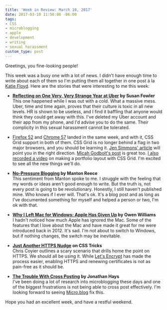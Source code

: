 ```yaml
---
title: 'Week in Review: March 10, 2017'
date: 2017-03-10 11:56:00 -06:00
tags:
- CSS
- microblogging
- apple
- development
- writing
- sexual harassment
custom_type: post
---
```


Greetings, you fine-looking people!

This week was a busy one with a lot of news. I didn't have enough time to write about each of them so I'm putting them all together in one post á la [Katie Floyd](https://katiefloyd.com/). Here are the stories that were interesting to me this week:

- **[Reflecting on One Very, Very Strange Year at Uber](https://www.susanjfowler.com/blog/2017/2/19/reflecting-on-one-very-strange-year-at-uber) by Susan Fowler**  
This one happened while I was out with a cold. What a massive mess. Uber, time and time again, proves that their culture is toxic in all new levels. HR is shown to be useless, and I find it baffling that anyone would think they could get away with this. I've deleted my Uber account and their app from my phone, and I'd advise you to do the same. Their complicity in this sexual harassment cannot be tolerated.

- [Firefox 52](https://developer.mozilla.org/en-US/Firefox/Releases/52) and [Chrome 57](https://developers.google.com/web/updates/2017/03/nic57) landed in the same week, and with it, CSS Grid support in both of them. CSS Grid is no longer behind a flag in two major browsers, and you should be learning it. [Jen Simmons' article](http://jensimmons.com/post/feb-27-2017/learn-css-grid) will point you in the right direction. [Micah Godbolt's post](https://micahgodbolt.com/blog/css-grid-fist-look/) is great too. [I also recorded a video](https://youtu.be/HmIpJDfcZrA) on making a portfolio layout with CSS Grid. I'm excited to see all the new things we'll do.

- **[No-Pressure Blogging](http://www.manton.org/2017/03/no-pressure-blogging.html) by Manton Reece**  
This sentiment from Manton spoke to me. I struggle with the feeling that my words or ideas aren't good enough to write. But the truth is, not every post is going to be revolutionary. Honestly, I still haven't published mine. Who knows if I ever will. That's ok. It's a blog post and as long as I've documented something for myself and helped a person or two, I'm ok with that.

- **[Why I Left Mac for Windows: Apple Has Given Up](http://char.gd/microsoft/why-i-left-mac-for-windows/) by Owen Williams**  
I hadn't noticed how much Apple has ignored the Mac. Some of the features that I love about the Mac and have made it great for me were introduced back in 2012. It's sad. I'm not about to switch to Windows, but if nothing changes, the switch may be inevitable.

- **[Just Another HTTPS Nudge](https://css-tricks.com/just-another-https-nudge/) on CSS Tricks**  
Chris Coyier outlines a scary scenario that drills home the point on HTTPS. We should all be using it. While [Let's Encrypt](https://letsencrypt.org/) has made the process easier, enabling HTTPS and renewing certificates is not as pain-free as it should be.

- **[The Trouble With Cross Posting](https://jonathanhays.me/2016/04/12/the-trouble-with-cross-posting/) by Jonathan Hays**  
I've been doing a lot of research into microblogging these days and one of the biggest frustrations is not being able to cross post effectively. I'm looking forward to seeing [Micro.blog](http://micro.blog/) fix this.

Hope you had an excellent week, and have a restful weekend.
